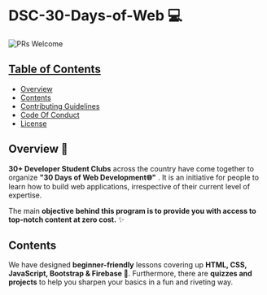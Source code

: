 # DSC-30-Days-of-Web 💻

 <img src="https://img.shields.io/badge/PRs-welcome-brightgreen.svg?style=for-the-badge" alt="PRs Welcome" /> <a href="https://github.com/30DaysofWebDEV/DSC-30-Days-of-Web/pulls" target="_blank">

<!-- TABLE OF CONTENTS -->
## Table of Contents

* [Overview](#Overview)
* [Contents](#Contents)
* [Contributing Guidelines](#Contributing-Guidelines)
* [Code Of Conduct](#Code-Of-Conduct)
* [License](#License)


<!-- OVERVIEW -->
## Overview 📝

**30+ Developer Student Clubs**  across the country have come together to organize **"30 Days of Web Development🌐"** . 
It is an initiative for people to learn how to build web applications, irrespective of their current level of expertise.

The main **objective behind this program is to provide you with access to top-notch content at zero cost.** ✨


<!-- CONTENTS -->
## Contents

We have designed **beginner-friendly** lessons covering up **HTML, CSS, JavaScript, Bootstrap & Firebase 💛**. 
Furthermore, there are **quizzes and projects** to help you sharpen your basics in a fun and riveting way.

